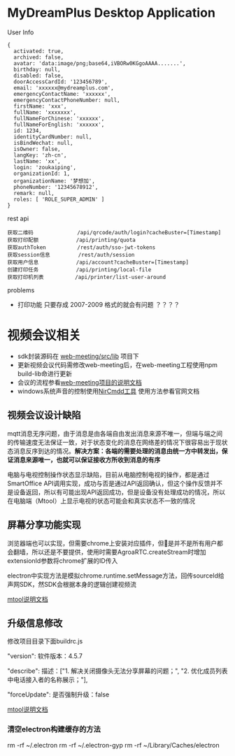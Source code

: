# MyDreamPlus Desktop Application

User Info
```
{ 
  activated: true,
  archived: false,
  avatar: 'data:image/png;base64,iVBORw0KGgoAAAA.......',
  birthday: null,
  disabled: false,
  doorAccessCardId: '123456789',
  email: 'xxxxxx@mydreamplus.com',
  emergencyContactName: 'xxxxxx',
  emergencyContactPhoneNumber: null,
  firstName: 'xxx',
  fullName: 'xxxxxxx',
  fullNameForChinese: 'xxxxxx',
  fullNameForEnglish: 'xxxxxx',
  id: 1234,
  identityCardNumber: null,
  isBindWechat: null,
  isOwner: false,
  langKey: 'zh-cn',
  lastName: 'xx',
  login: 'zoukaiping',
  organizationId: 1,
  organizationName: '梦想加',
  phoneNumber: '12345678912',
  remark: null,
  roles: [ 'ROLE_SUPER_ADMIN' ] 
}
```

rest api
```
获取二维码              /api/qrcode/auth/login?cacheBuster=[Timestamp]
获取打印配额            /api/printing/quota
获取authToken          /rest/auth/sso-jwt-tokens
获取session信息         /rest/auth/session
获取用户信息            /api/account?cacheBuster=[Timestamp]
创建打印任务            /api/printing/local-file
获取打印机列表          /api/printer/list-user-around
```

problems
* 打印功能 只要存成 2007-2009 格式的就会有问题  ？？？？

# 视频会议相关

* sdk封装源码在 [web-meeting/src/lib](http://gitlab.mxj360.com/smardevice/web-meeting/tree/master/src/lib) 项目下
* 更新视频会议代码需修改web-meeting后，在web-meeting工程使用npm build-lib命进行更新
* 会议的流程参看[web-meeting项目的说明文档](http://gitlab.mxj360.com/smardevice/web-meeting)
* windows系统声音的控制使用[NirCmdd工具](http://www.nirsoft.net/utils/nircmd.html) 使用方法参看官网文档

## 视频会议设计缺陷

 <p>mqtt消息无序问题，由于消息是由各端自由发出消息来源不唯一，但端与端之间的传输速度无法保证一致，对于状态变化的消息在网络差的情况下很容易出于现状态消息反序到达的情况。<b>解决方案：各端的需要处理的消息由统一方中转发出，保证消息来源唯一，也就可以保证接收方所收到消息的有序</b>
 <p>电脑与电视控制操作状态显示缺陷，目前从电脑控制电视的操作，都是通过SmartOffice API调用实现，成功与否是通过API返回确认，但这个操作反馈并不是设备返回，所以有可能出现API返回成功，但是设备没有处理成功的情况，所以在电脑端（Mtool）上显示电视的状态可能会和真实状态不一致的情况

 ## 屏幕分享功能实现
 <p>浏览器端也可以实现，但需要chrome上安装对应插件，但是并不是所有用户都会翻墙，所以还是不要提供，使用时需要AgroaRTC.createStream时增加extensionId参数将chrome扩展的ID传入
 <p>electron中实现方法是模拟chrome.runtime.setMessage方法，回传sourceId给声网SDK，然SDK会根据本身的逻辑创建视频流
 
[mtool说明文档](http://gitlab.mxj360.com/mdp-smart-device/mxj-desktop-app/wikis/home)

## 升级信息修改
修改项目目录下面buildrc.js
<p>"version": 软件版本：4.5.7</p>
<p>"describe": 描述：["1. 解决关闭摄像头无法分享屏幕的问题；", "2. 优化成员列表中电话接入者的名称展示；"],</p>
<p>"forceUpdate": 是否强制升级：false</p>

[mtool说明文档](http://gitlab.mxj360.com/mdp-smart-device/mxj-desktop-app/wikis/home)

### 清空electron构建缓存的方法
rm -rf ~/.electron
rm -rf ~/.electron-gyp
rm -rf ~/Library/Caches/electron